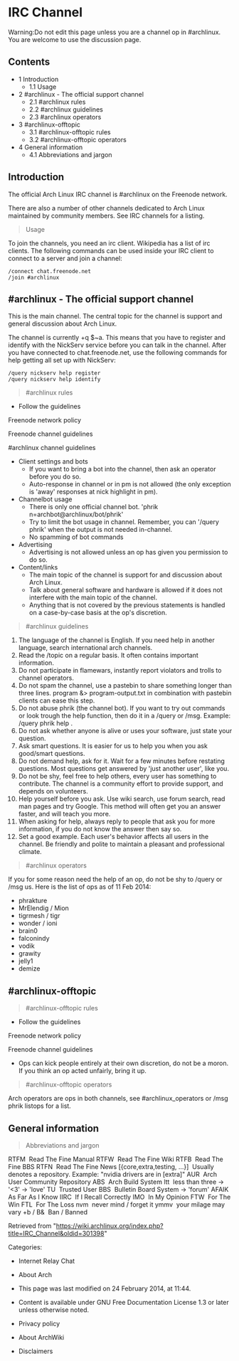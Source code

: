 IRC Channel
===========

Warning:Do not edit this page unless you are a channel op in #archlinux.
You are welcome to use the discussion page.

Contents
--------

-   1 Introduction
    -   1.1 Usage
-   2 #archlinux - The official support channel
    -   2.1 #archlinux rules
    -   2.2 #archlinux guidelines
    -   2.3 #archlinux operators
-   3 #archlinux-offtopic
    -   3.1 #archlinux-offtopic rules
    -   3.2 #archlinux-offtopic operators
-   4 General information
    -   4.1 Abbreviations and jargon

Introduction
------------

The official Arch Linux IRC channel is #archlinux on the Freenode
network.

There are also a number of other channels dedicated to Arch Linux
maintained by community members. See IRC channels for a listing.

> Usage

To join the channels, you need an irc client. Wikipedia has a list of
irc clients. The following commands can be used inside your IRC client
to connect to a server and join a channel:

    /connect chat.freenode.net
    /join #archlinux

#archlinux - The official support channel
-----------------------------------------

This is the main channel. The central topic for the channel is support
and general discussion about Arch Linux.

The channel is currently +q $~a. This means that you have to register
and identify with the NickServ service before you can talk in the
channel. After you have connected to chat.freenode.net, use the
following commands for help getting all set up with NickServ:

    /query nickserv help register
    /query nickserv help identify

> #archlinux rules

-   Follow the guidelines

Freenode network policy

Freenode channel guidelines

#archlinux channel guidelines

-   Client settings and bots
    -   If you want to bring a bot into the channel, then ask an
        operator before you do so.
    -   Auto-response in channel or in pm is not allowed (the only
        exception is 'away' responses at nick highlight in pm).
-   Channelbot usage
    -   There is only one official channel bot. 'phrik
        n=archbot@archlinux/bot/phrik'
    -   Try to limit the bot usage in channel. Remember, you can '/query
        phrik' when the output is not needed in-channel.
    -   No spamming of bot commands
-   Advertising
    -   Advertising is not allowed unless an op has given you permission
        to do so.
-   Content/links
    -   The main topic of the channel is support for and discussion
        about Arch Linux.
    -   Talk about general software and hardware is allowed if it does
        not interfere with the main topic of the channel.
    -   Anything that is not covered by the previous statements is
        handled on a case-by-case basis at the op's discretion.

> #archlinux guidelines

1.  The language of the channel is English. If you need help in another
    language, search international arch channels.
2.  Read the /topic on a regular basis. It often contains important
    information.
3.  Do not participate in flamewars, instantly report violators and
    trolls to channel operators.
4.  Do not spam the channel, use a pastebin to share something longer
    than three lines. program &> program-output.txt in combination with
    pastebin clients can ease this step.
5.  Do not abuse phrik (the channel bot). If you want to try out
    commands or look trough the help function, then do it in a /query or
    /msg. Example: /query phrik help <command>.
6.  Do not ask whether anyone is alive or uses your software, just state
    your question.
7.  Ask smart questions. It is easier for us to help you when you ask
    good/smart questions.
8.  Do not demand help, ask for it. Wait for a few minutes before
    restating questions. Most questions get answered by 'just another
    user', like you.
9.  Do not be shy, feel free to help others, every user has something to
    contribute. The channel is a community effort to provide support,
    and depends on volunteers.
10. Help yourself before you ask. Use wiki search, use forum search,
    read man pages and try Google. This method will often get you an
    answer faster, and will teach you more.
11. When asking for help, always reply to people that ask you for more
    information, if you do not know the answer then say so.
12. Set a good example. Each user's behavior affects all users in the
    channel. Be friendly and polite to maintain a pleasant and
    professional climate.

> #archlinux operators

If you for some reason need the help of an op, do not be shy to /query
or /msg us. Here is the list of ops as of 11 Feb 2014:

-   phrakture
-   MrElendig / Mion
-   tigrmesh / tigr
-   wonder / ioni
-   brain0
-   falconindy
-   vodik
-   grawity
-   jelly1
-   demize

#archlinux-offtopic
-------------------

> #archlinux-offtopic rules

-   Follow the guidelines

Freenode network policy

Freenode channel guidelines

-   Ops can kick people entirely at their own discretion, do not be a
    moron. If you think an op acted unfairly, bring it up.

> #archlinux-offtopic operators

Arch operators are ops in both channels, see #archlinux_operators or
/msg phrik listops for a list.

General information
-------------------

> Abbreviations and jargon

 RTFM 
    Read The Fine Manual
 RTFW 
    Read The Fine Wiki
 RTFB 
    Read The Fine BBS
 RTFN 
    Read The Fine News
 [{core,extra,testing, ...}] 
    Usually denotes a repository. Example: "nvidia drivers are in
    [extra]"
 AUR 
    Arch User Community Repository
 ABS 
    Arch Build System
 ltt 
    less than three -> '<3' -> 'love'
 TU 
    Trusted User
 BBS 
    Bulletin Board System -> 'forum'
 AFAIK 
    As Far As I Know
 IIRC 
    If I Recall Correctly
 IMO 
    In My Opinion
 FTW 
    For The Win
 FTL 
    For The Loss
 nvm 
    never mind / forget it
 ymmv 
    your milage may vary
 +b / B& 
    Ban / Banned

Retrieved from
"https://wiki.archlinux.org/index.php?title=IRC_Channel&oldid=301398"

Categories:

-   Internet Relay Chat
-   About Arch

-   This page was last modified on 24 February 2014, at 11:44.
-   Content is available under GNU Free Documentation License 1.3 or
    later unless otherwise noted.
-   Privacy policy
-   About ArchWiki
-   Disclaimers
